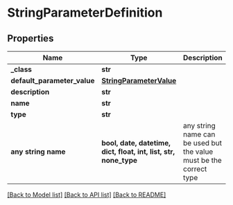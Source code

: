 # StringParameterDefinition


## Properties
Name | Type | Description | Notes
------------ | ------------- | ------------- | -------------
**_class** | **str** |  | [optional] 
**default_parameter_value** | [**StringParameterValue**](StringParameterValue.md) |  | [optional] 
**description** | **str** |  | [optional] 
**name** | **str** |  | [optional] 
**type** | **str** |  | [optional] 
**any string name** | **bool, date, datetime, dict, float, int, list, str, none_type** | any string name can be used but the value must be the correct type | [optional]

[[Back to Model list]](../README.md#documentation-for-models) [[Back to API list]](../README.md#documentation-for-api-endpoints) [[Back to README]](../README.md)


